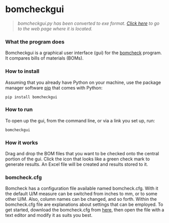 # bomcheckgui
> <i>bomcheckgui.py has been converted to exe format.  [Click here](https://github.com/kcarlton55/bomcheckgui/releases/tag/v1.9  "website of bomcheckgui.exe") to go to the web page where it is located.</i>

### **What the program does**

Bomcheckgui is a graphical user interface (gui) for the [bomcheck](https://github.com/kcarlton55/bomcheck "bomcheck's home") program.
It compares bills of materials (BOMs).

### **How to install**
Assuming that you already have Python on your machine, use the package
manager software [pip](https://en.wikipedia.org/wiki/Pip_(package_manager))
that comes with Python:

`pip install bomcheckgui`

### **How to run**

To open up the gui, from the command line, or via a link you set up, run:

`bomcheckgui`

### **How it works**

Drag and drop the BOM files that you want to be checked onto the central
portion of the gui.  Click the icon that looks like a green check mark to
generate results.  An Excel file will be created and results stored to it.

### **bomcheck.cfg**
Bomcheck has a configuration file available named bomcheck.cfg.  With it the
default U/M measure can be switched from inches to mm, or to some other U/M.
Also, column names can be changed, and so forth.  Within the bomcheck.cfg
file are explanations about settings that can be employed.  To get started, download
the bomcheck.cfg from [here](https://github.com/kcarlton55/bomcheck/tree/master/docs),
then open the file with a text editor and modify it as suits you best.